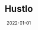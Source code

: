 ---
title: "Hustlo"
date: "2022-01-01"
img: "./images/hustlo.png"
link: "https://hustlo.xyz"
readme: "https://github.com/nbblk/hustlo/blob/main/README.md"
description: "A project management application that is inspired by Trello that lets you easily follow up your side projects."
technologies: ["TypeScript", "React", "MongoDB", "NodeJS"]
---